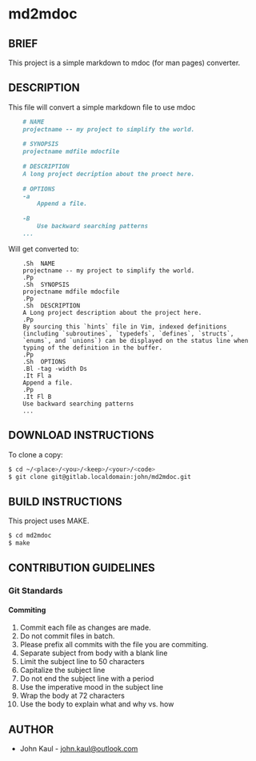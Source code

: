 <!--------------------------------------------*- MARKDOWN -*------
File Last Updated: October 21 2020 16:01

File:    readme.md
Author:  John Kaul <john.kaul@outlook.com>
Brief:   This file contains the readme instructions for my project.
------------------------------------------------------------------>
# md2mdoc

## BRIEF

This project is a simple markdown to mdoc (for man pages) converter.

## DESCRIPTION

This file will convert a simple markdown file to use mdoc 

```markdown
    # NAME
    projectname -- my project to simplify the world.
    
    # SYNOPSIS
    projectname mdfile mdocfile
    
    # DESCRIPTION
    A long project decription about the proect here.
    
    # OPTIONS
    -a
        Append a file.
    
    -B
        Use backward searching patterns 
    ...
```

Will get converted to:

```mdoc
    .Sh  NAME
    projectname -- my project to simplify the world.
    .Pp
    .Sh  SYNOPSIS
    projectname mdfile mdocfile
    .Pp
    .Sh  DESCRIPTION
    A Long project description about the project here.
    .Pp
    By sourcing this `hints` file in Vim, indexed definitions
    (including `subroutines`, `typedefs`, `defines`, `structs`,
    `enums`, and `unions`) can be displayed on the status line when
    typing of the definition in the buffer.
    .Pp
    .Sh  OPTIONS
    .Bl -tag -width Ds
    .It Fl a
    Append a file.
    .Pp
    .It Fl B
    Use backward searching patterns
    ...
```

## DOWNLOAD INSTRUCTIONS

To clone a copy:

```bash
$ cd ~/<place>/<you>/<keep>/<your>/<code>
$ git clone git@gitlab.localdomain:john/md2mdoc.git
```

## BUILD INSTRUCTIONS 

This project uses MAKE.

```bash
$ cd md2mdoc 
$ make 
```

## CONTRIBUTION GUIDELINES

### Git Standards

#### Commiting

1.  Commit each file as changes are made.
2.  Do not commit files in batch.
3.  Please prefix all commits with the file you are commiting.
4.  Separate subject from body with a blank line
5.  Limit the subject line to 50 characters
6.  Capitalize the subject line
7.  Do not end the subject line with a period
8.  Use the imperative mood in the subject line
9.  Wrap the body at 72 characters
10. Use the body to explain what and why vs. how

## AUTHOR
* John Kaul - john.kaul@outlook.com
